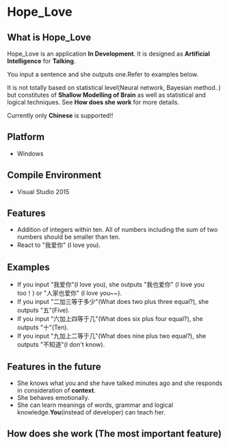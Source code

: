 # Hope_Love #

## What is Hope_Love ##

Hope_Love is an application **In Development**.
It is designed as **Artificial Intelligence** for **Talking**.

You input a sentence and she outputs one.Refer to examples below.

It is not totally based on statistical level(Neural network, Bayesian method..)
but constitutes of **Shallow Modelling of Brain** as well as statistical and logical techniques.
See **How does she work** for more details.

Currently only **Chinese** is supported!!

## Platform ##
  * Windows

## Compile Environment ##
  * Visual Studio 2015

## Features ##
  * Addition of integers within ten. All of numbers including the sum of two numbers should be smaller than ten.
  * React to "我爱你" (I love you).
  
## Examples ##
  * If you input "我爱你"(I love you), she outputs "我也爱你" (I love you too！) or "人家也爱你" (I love you~~).
  * If you input "二加三等于多少"(What does two plus three equal?), she outputs "五"(Five).
  * If you input "六加上四等于几"(What does six plus four equal?), she outputs "十"(Ten).
  * If you input "九加上二等于几"(What does nine plus two equal?), she outputs "不知道"(I don't know).

## Features in the future ##
  * She knows what you and she have talked minutes ago and she responds in consideration of **context**.
  * She behaves emotionally.
  * She can learn meanings of words, grammar and logical knowledge.**You**(instead of developer) can teach her.

## How does she work (The most important feature) ##


